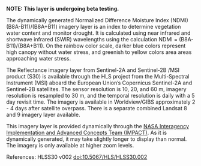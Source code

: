 **NOTE: This layer is undergoing beta testing.**

The dynamically generated Normalized Difference Moisture Index (NDMI) (B8A-B11)/(B8A+B11) imagery layer is an index to determine vegetation water content and monitor drought. It is calculated using near infrared and shortwave infrared (SWIR) wavelengths using the calculation NDMI = (B8A-B11)/(B8A+B11). On the rainbow color scale, darker blue colors represent high canopy without water stress, and greenish to yellow colors area areas approaching water stress.

The Reflectance imagery layer from Sentinel-2A and Sentinel-2B /MSI product (S30) is available through the HLS project from the Multi-Spectral Instrument (MSI) aboard the European Union’s Copernicus Sentinel-2A and Sentinel-2B satellites. The sensor resolution is 10, 20, and 60 m, imagery resolution is resampled to 30 m, and the temporal resolution is daily with a 5 day revisit time. The imagery is available in Worldview/GIBS approximately 2 - 4 days after satellite overpass. There is a separate combined Landsat 8 and 9 imagery layer available.

This imagery layer is provided dynamically through the [NASA Interagency Implementation and Advanced Concepts Team (IMPACT)](https://earthdata.nasa.gov/esds/impact). As it is dynamically generated, it may take slightly longer to display than normal. The imagery is only available at higher zoom levels.

References: HLSS30 v002 [doi:10.5067/HLS/HLSS30.002](https://doi.org/10.5067/HLS/HLSS30.002)